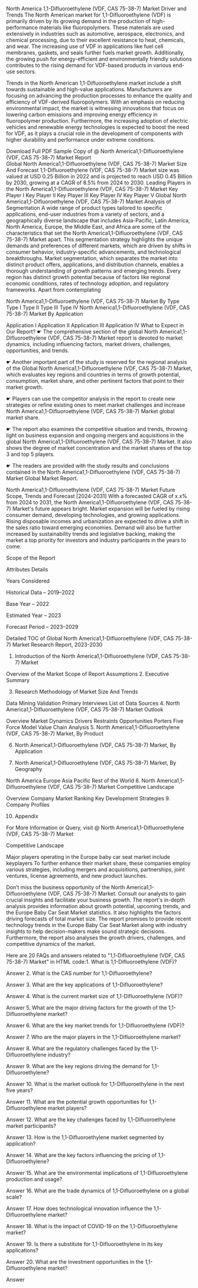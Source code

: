 North America 1,1-Difluoroethylene (VDF, CAS 75-38-7) Market Driver and Trends
The North American market for 1,1-Difluoroethylene (VDF) is primarily driven by its growing demand in the production of high-performance materials like fluoropolymers. These materials are used extensively in industries such as automotive, aerospace, electronics, and chemical processing, due to their excellent resistance to heat, chemicals, and wear. The increasing use of VDF in applications like fuel cell membranes, gaskets, and seals further fuels market growth. Additionally, the growing push for energy-efficient and environmentally friendly solutions contributes to the rising demand for VDF-based products in various end-use sectors.

Trends in the North American 1,1-Difluoroethylene market include a shift towards sustainable and high-value applications. Manufacturers are focusing on advancing the production processes to enhance the quality and efficiency of VDF-derived fluoropolymers. With an emphasis on reducing environmental impact, the market is witnessing innovations that focus on lowering carbon emissions and improving energy efficiency in fluoropolymer production. Furthermore, the increasing adoption of electric vehicles and renewable energy technologies is expected to boost the need for VDF, as it plays a crucial role in the development of components with higher durability and performance under extreme conditions.

Download Full PDF Sample Copy of @ North America1,1-Difluoroethylene (VDF, CAS 75-38-7) Market Report  
Global North America1,1-Difluoroethylene (VDF, CAS 75-38-7) Market Size And Forecast
1,1-Difluoroethylene (VDF, CAS 75-38-7) Market size was valued at USD 0.25 Billion in 2022 and is projected to reach USD 0.45 Billion by 2030, growing at a CAGR of 8.5% from 2024 to 2030.
Leading Players in the North America1,1-Difluoroethylene (VDF, CAS 75-38-7) Market
Key Player I
Key Player II
Key Player III
Key Player IV
Key Player V
Global North America1,1-Difluoroethylene (VDF, CAS 75-38-7) Market Analysis of Segmentation
A wide range of product types tailored to specific applications, end-user industries from a variety of sectors, and a geographically diverse landscape that includes Asia-Pacific, Latin America, North America, Europe, the Middle East, and Africa are some of the characteristics that set the North America1,1-Difluoroethylene (VDF, CAS 75-38-7) Market apart. This segmentation strategy highlights the unique demands and preferences of different markets, which are driven by shifts in consumer behavior, industry-specific advancements, and technological breakthroughs. Market segmentation, which separates the market into distinct product offers, applications, and distribution channels, enables a thorough understanding of growth patterns and emerging trends. Every region has distinct growth potential because of factors like regional economic conditions, rates of technology adoption, and regulatory frameworks. Apart from contemplating

North America1,1-Difluoroethylene (VDF, CAS 75-38-7) Market By Type
Type I
Type II
Type III
Type IV
North America1,1-Difluoroethylene (VDF, CAS 75-38-7) Market By Application

Application I
Application II
Application III
Application IV
What to Expect in Our Report?
☛ The comprehensive section of the global North America1,1-Difluoroethylene (VDF, CAS 75-38-7) Market report is devoted to market dynamics, including influencing factors, market drivers, challenges, opportunities, and trends.

☛ Another important part of the study is reserved for the regional analysis of the Global North America1,1-Difluoroethylene (VDF, CAS 75-38-7) Market, which evaluates key regions and countries in terms of growth potential, consumption, market share, and other pertinent factors that point to their market growth.

☛ Players can use the competitor analysis in the report to create new strategies or refine existing ones to meet market challenges and increase North America1,1-Difluoroethylene (VDF, CAS 75-38-7) Market global market share.

☛ The report also examines the competitive situation and trends, throwing light on business expansion and ongoing mergers and acquisitions in the global North America1,1-Difluoroethylene (VDF, CAS 75-38-7) Market. It also shows the degree of market concentration and the market shares of the top 3 and top 5 players.

☛ The readers are provided with the study results and conclusions contained in the North America1,1-Difluoroethylene (VDF, CAS 75-38-7) Market Global Market Report.

North America1,1-Difluoroethylene (VDF, CAS 75-38-7) Market Future Scope, Trends and Forecast [2024-2031]
With a forecasted CAGR of x.x% from 2024 to 2031, the North America1,1-Difluoroethylene (VDF, CAS 75-38-7) Market's future appears bright. Market expansion will be fueled by rising consumer demand, developing technologies, and growing applications. Rising disposable incomes and urbanization are expected to drive a shift in the sales ratio toward emerging economies. Demand will also be further increased by sustainability trends and legislative backing, making the market a top priority for investors and industry participants in the years to come.

Scope of the Report

Attributes Details

Years Considered

Historical Data – 2019–2022

Base Year – 2022

Estimated Year – 2023

Forecast Period – 2023–2029

Detailed TOC of Global North America1,1-Difluoroethylene (VDF, CAS 75-38-7) Market Research Report, 2023-2030
1. Introduction of the North America1,1-Difluoroethylene (VDF, CAS 75-38-7) Market

Overview of the Market
Scope of Report
Assumptions
2. Executive Summary

3. Research Methodology of Market Size And Trends

Data Mining
Validation
Primary Interviews
List of Data Sources
4. North America1,1-Difluoroethylene (VDF, CAS 75-38-7) Market Outlook

Overview
Market Dynamics
Drivers
Restraints
Opportunities
Porters Five Force Model
Value Chain Analysis
5. North America1,1-Difluoroethylene (VDF, CAS 75-38-7) Market, By Product

6. North America1,1-Difluoroethylene (VDF, CAS 75-38-7) Market, By Application

7. North America1,1-Difluoroethylene (VDF, CAS 75-38-7) Market, By Geography

North America
Europe
Asia Pacific
Rest of the World
8. North America1,1-Difluoroethylene (VDF, CAS 75-38-7) Market Competitive Landscape

Overview
Company Market Ranking
Key Development Strategies
9. Company Profiles

10. Appendix

For More Information or Query, visit @ North America1,1-Difluoroethylene (VDF, CAS 75-38-7) Market

Competitive Landscape

Major players operating in the Europe baby car seat market include keyplayers To further enhance their market share, these companies employ various strategies, including mergers and acquisitions, partnerships, joint ventures, license agreements, and new product launches.

Don’t miss the business opportunity of the North America1,1-Difluoroethylene (VDF, CAS 75-38-7) Market. Consult our analysts to gain crucial insights and facilitate your business growth.
The report's in-depth analysis provides information about growth potential, upcoming trends, and the Europe Baby Car Seat Market statistics. It also highlights the factors driving forecasts of total market size. The report promises to provide recent technology trends in the Europe Baby Car Seat Market along with industry insights to help decision-makers make sound strategic decisions. Furthermore, the report also analyses the growth drivers, challenges, and competitive dynamics of the market.

Here are 20 FAQs and answers related to "1,1-Difluoroethylene (VDF, CAS 75-38-7) Market" in HTML code:1. What is 1,1-Difluoroethylene (VDF)?

Answer
2. What is the CAS number for 1,1-Difluoroethylene?

Answer
3. What are the key applications of 1,1-Difluoroethylene?

Answer
4. What is the current market size of 1,1-Difluoroethylene (VDF)?

Answer
5. What are the major driving factors for the growth of the 1,1-Difluoroethylene market?

Answer
6. What are the key market trends for 1,1-Difluoroethylene (VDF)?

Answer
7. Who are the major players in the 1,1-Difluoroethylene market?

Answer
8. What are the regulatory challenges faced by the 1,1-Difluoroethylene industry?

Answer
9. What are the key regions driving the demand for 1,1-Difluoroethylene?

Answer
10. What is the market outlook for 1,1-Difluoroethylene in the next five years?

Answer
11. What are the potential growth opportunities for 1,1-Difluoroethylene market players?

Answer
12. What are the key challenges faced by 1,1-Difluoroethylene market participants?

Answer
13. How is the 1,1-Difluoroethylene market segmented by application?

Answer
14. What are the key factors influencing the pricing of 1,1-Difluoroethylene?

Answer
15. What are the environmental implications of 1,1-Difluoroethylene production and usage?

Answer
16. What are the trade dynamics of 1,1-Difluoroethylene on a global scale?

Answer
17. How does technological innovation influence the 1,1-Difluoroethylene market?

Answer
18. What is the impact of COVID-19 on the 1,1-Difluoroethylene market?

Answer
19. Is there a substitute for 1,1-Difluoroethylene in its key applications?

Answer
20. What are the investment opportunities in the 1,1-Difluoroethylene market?

Answer

